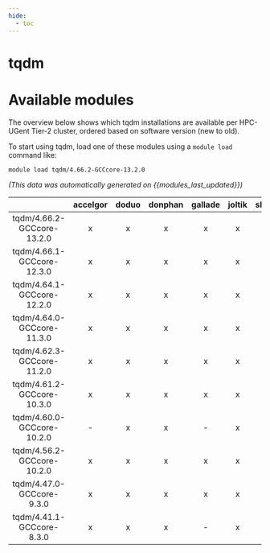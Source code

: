 ```yaml
---
hide:
  - toc
---
```


tqdm
====

# Available modules


The overview below shows which tqdm installations are available per HPC-UGent Tier-2 cluster, ordered based on software version (new to old).

To start using tqdm, load one of these modules using a `module load` command like:

```shell
module load tqdm/4.66.2-GCCcore-13.2.0
```

*(This data was automatically generated on {{modules_last_updated}})*  

| |accelgor|doduo|donphan|gallade|joltik|shinx|skitty|
| :---: | :---: | :---: | :---: | :---: | :---: | :---: | :---: |
|tqdm/4.66.2-GCCcore-13.2.0|x|x|x|x|x|x|x|
|tqdm/4.66.1-GCCcore-12.3.0|x|x|x|x|x|x|x|
|tqdm/4.64.1-GCCcore-12.2.0|x|x|x|x|x|x|-|
|tqdm/4.64.0-GCCcore-11.3.0|x|x|x|x|x|x|-|
|tqdm/4.62.3-GCCcore-11.2.0|x|x|x|x|x|-|-|
|tqdm/4.61.2-GCCcore-10.3.0|x|x|x|x|x|-|-|
|tqdm/4.60.0-GCCcore-10.2.0|-|x|x|-|x|-|-|
|tqdm/4.56.2-GCCcore-10.2.0|x|x|x|x|x|-|-|
|tqdm/4.47.0-GCCcore-9.3.0|x|x|x|x|x|-|-|
|tqdm/4.41.1-GCCcore-8.3.0|x|x|x|-|x|-|-|
